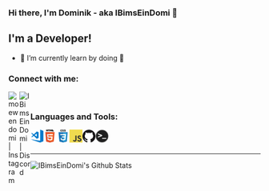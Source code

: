 ### Hi there, I'm Dominik - aka IBimsEinDomi 👋

## I'm a Developer!
- 🌱 I’m currently learn by doing 🤣

### Connect with me:

[<img align="left" alt="moewendomi | Instagram" width="22px" src="https://cdn.jsdelivr.net/npm/simple-icons@v3/icons/instagram.svg" />][instagram]
[<img align="left" alt="IBimsEinDomi | Discord" width="22px" src="https://simpleicons.org/icons/discord.svg" />][discord]

<br />

### Languages and Tools:

<img align="left" alt="Visual Studio Code" width="26px" src="https://raw.githubusercontent.com/github/explore/80688e429a7d4ef2fca1e82350fe8e3517d3494d/topics/visual-studio-code/visual-studio-code.png" />
<img align="left" alt="HTML5" width="26px" src="https://raw.githubusercontent.com/github/explore/80688e429a7d4ef2fca1e82350fe8e3517d3494d/topics/html/html.png" />
<img align="left" alt="CSS3" width="26px" src="https://raw.githubusercontent.com/github/explore/80688e429a7d4ef2fca1e82350fe8e3517d3494d/topics/css/css.png" />
<img align="left" alt="JavaScript" width="26px" src="https://raw.githubusercontent.com/github/explore/80688e429a7d4ef2fca1e82350fe8e3517d3494d/topics/javascript/javascript.png" />
<img align="left" alt="GitHub" width="26px" src="https://raw.githubusercontent.com/github/explore/78df643247d429f6cc873026c0622819ad797942/topics/github/github.png" />
<img align="left" alt="Terminal" width="26px" src="https://raw.githubusercontent.com/github/explore/80688e429a7d4ef2fca1e82350fe8e3517d3494d/topics/terminal/terminal.png" />

<br />
<br />

---

<img align="left" alt="IBimsEinDomi's Github Stats" src="https://github-readme-stats.vercel.app/api?username=IBimsEinDomi&show_icons=true&hide_border=true" />

[instagram]: https://www.instagram.com/moewendomi/
[discord]: https://discord.com/users/354191516979429376
